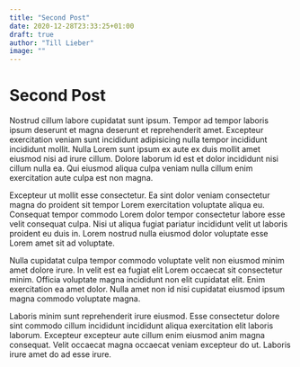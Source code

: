 ```yaml
---
title: "Second Post"
date: 2020-12-28T23:33:25+01:00
draft: true
author: "Till Lieber"
image: ""
---
```


# Second Post

Nostrud cillum labore cupidatat sunt ipsum. Tempor ad tempor laboris ipsum deserunt et magna deserunt et reprehenderit amet. Excepteur exercitation veniam sunt incididunt adipisicing nulla tempor incididunt incididunt mollit. Nulla Lorem sunt ipsum ex aute ex duis mollit amet eiusmod nisi ad irure cillum. Dolore laborum id est et dolor incididunt nisi cillum nulla ea. Qui eiusmod aliqua culpa veniam nulla cillum enim exercitation aute culpa est non magna.

Excepteur ut mollit esse consectetur. Ea sint dolor veniam consectetur magna do proident sit tempor Lorem exercitation voluptate aliqua eu. Consequat tempor commodo Lorem dolor tempor consectetur labore esse velit consequat culpa. Nisi ut aliqua fugiat pariatur incididunt velit ut laboris proident eu duis in. Lorem nostrud nulla eiusmod dolor voluptate esse Lorem amet sit ad voluptate.

Nulla cupidatat culpa tempor commodo voluptate velit non eiusmod minim amet dolore irure. In velit est ea fugiat elit Lorem occaecat sit consectetur minim. Officia voluptate magna incididunt non elit cupidatat elit. Enim exercitation ea amet dolor. Nulla amet non id nisi cupidatat eiusmod ipsum magna commodo voluptate magna.

Laboris minim sunt reprehenderit irure eiusmod. Esse consectetur dolore sint commodo cillum incididunt incididunt aliqua exercitation elit laboris laborum. Excepteur excepteur aute cillum enim eiusmod anim magna consequat. Velit occaecat magna occaecat veniam excepteur do ut. Laboris irure amet do ad esse irure.
